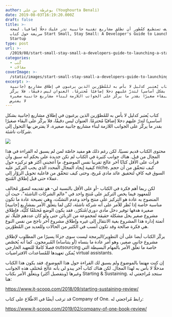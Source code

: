 ```yaml
---
author: يوغرطة بن علي (Youghourta Benali)
date: 2019-08-03T16:19:20.000Z
draft: false
title: >-
  كيف تستطيع كمُطور أن تطلق مشاريع تقنية جانبية تدر عليك دخلًا إضافيا. لمحة
  سريعة حول كتاب Start Small, Stay Small: A Developer's Guide to Launching a
  Startup
type: post
url: >-
  /2019/08/start-small-stay-small-a-developers-guide-to-launching-a-startup-review/
categories:
  - كُتب
  - مقالات
coverImage: >-
  /static/images/start-small-stay-small-a-developers-guide-to-launching-a-startup-review/Start-Small-Stay-Small.jpg
excerpt: >-
  كتاب يُعتبر كدليل لا بأس به للمُطوّرين الذين يرغبون في إطلاق مشاريع (جانبية
  بشكل أساسي) لتدرّ عليهم دخلا إضافيًا مُحترمًا. العنوان ليس دقيقًا، فلا يركّز
  على البقاء صغيرًا بقدر ما يركّز على الجوانب اللازمة لبناء مشاريع جانبية صغيرة،
  لا يفترض
---
```

كتاب يُعتبر كدليل لا بأس به للمُطوّرين الذين يرغبون في إطلاق مشاريع (جانبية بشكل أساسي) لتدرّ عليهم دخلا إضافيًا مُحترمًا. العنوان ليس دقيقًا، فلا يركّز على البقاء صغيرًا بقدر ما يركّز على الجوانب اللازمة لبناء مشاريع جانبية صغيرة، لا يفترض بها التحول إلى شركات ناشئة.

![](/static/images/start-small-stay-small-a-developers-guide-to-launching-a-startup-review/Start-Small-Stay-Small.jpg)

محتوى الكتاب قديم نسبيًا، لكن رغم ذلك هو مفيد خاصّة لمن لم يسبق له القراءة في هذا المجال من قبل. هناك جوانب كثيرة في الكتاب لم تكن جديدة علي بحكم أنه سبق وأن قرأت على الأقل كتابًا آخر عالج تقريبا نفس الموضوع، ما أعجبني أكثر هو تركيزه حول كيفية إيجاد المجال الُمحدد الذي يجب التركيز عليه niche، كيف تتحقّق من أن حجم السوق فيه كافٍ لتحقيق عائد مادي مُريح، وحتى كيف تتحقّق من فاعلية تحويل الزوّار إلى عملاء حتى قبل إطلاق المُنتج.

لكن ربما أهم فكرة في الكتاب -أو على الأقل بالنسبة لي- هو تقديمه لتصوّر مُخالف للمعهود فيما يخص التركيز على مُنتج واحد في "عالم الشركات الناشئة"، حيث أن المنصوح به عادة هو التركيز على منتج واحد وعدم التشتّت، وهي نصيحة عادة ما تكون مناسبة خاصة إذا نُظر للأمر على أنه شركة ناشئة، لكن لما يتعلّق الأمر بمشاريع \[جانبية] صغيرة هدفها توفير دخل مادي دوري/مُتكرّر، فقد يكون الوضع مُختلفًا كلّيّة، فإطلاق مشروع صغير يحل مشكلة حقيقة لمجموعة من الزبائن حتى ولو كان عددهم قليلًا، ثم أتمتة إدارة هذا المشروع بغية الانتقال إلى غيره وإطلاق مشروع آخر ناجح من نفس النوع هي فكرة صالحة وقد تكون أنسب في الكثير من الحالات وللعديد من المُطوّرين.

يركّز الكتاب أيضا على أن التطوير/البرمجة ليست سوى جزءًا يسيرًا من المطلوب لإطلاق مشروع جانبي صغير، وهو أمر عادة ما ينساه (أو يتناساه) المُبرمجون. كما أنه يُخصّص فصلا كاملا للتعهيد الخارجي outsourcing خاصة ما تعلّق الأمر بالمهام البسيطة التي يُمكن تعهيدها للمُساعدات الافتراضيات virtual assistants.

إن كنت مهتما بالموضوع ولم يسبق لك القراءة حول هذا الموضوع، فقد يكون هذا الكتاب مدخلًا لا بأس به لهذا المجال. لكن هناك كتاب آخر يبدو لي بأنه عالج مُختلف هذه الجوانب وغيرها (وبتفصيل أكثر) ويتعلّق الأمر بكتاب Starting & Sustaining. ستجد مُراجعتي له هنا:

<https://www.it-scoop.com/2018/09/starting-sustaining-review/>

قد ترغب أيضًا في الاطّلاع على كتاب Company of One. رابط مُراجعتي له:

<https://www.it-scoop.com/2019/02/company-of-one-book-review/>
